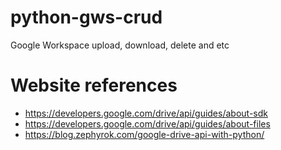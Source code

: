 # python-gws-crud
Google Workspace upload, download, delete and etc

# Website references

- https://developers.google.com/drive/api/guides/about-sdk
- https://developers.google.com/drive/api/guides/about-files
- https://blog.zephyrok.com/google-drive-api-with-python/
